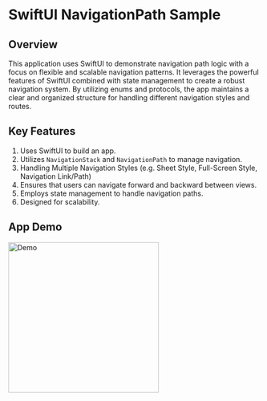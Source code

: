 # SwiftUI NavigationPath Sample

## Overview
This application uses SwiftUI to demonstrate navigation path logic with a focus on flexible and scalable navigation patterns. It leverages the powerful features of SwiftUI combined with state management to create a robust navigation system. By utilizing enums and protocols, the app maintains a clear and organized structure for handling different navigation styles and routes.

## Key Features
1. Uses SwiftUI to build an app.
2. Utilizes `NavigationStack` and `NavigationPath` to manage navigation.
3. Handling Multiple Navigation Styles (e.g. Sheet Style, Full-Screen Style, Navigation Link/Path)
4. Ensures that users can navigate forward and backward between views.
5. Employs state management to handle navigation paths.
6. Designed for scalability.

## App Demo
<img src="NavitaionPathSample/NavigationSample.gif" alt="Demo" width="300">

